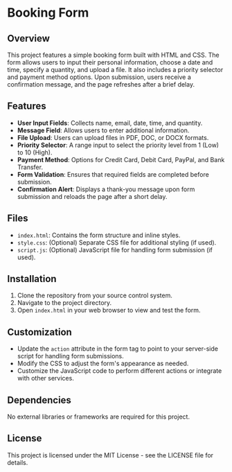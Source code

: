 # Booking Form

## Overview

This project features a simple booking form built with HTML and CSS. The form allows users to input their personal information, choose a date and time, specify a quantity, and upload a file. It also includes a priority selector and payment method options. Upon submission, users receive a confirmation message, and the page refreshes after a brief delay.

## Features

- **User Input Fields**: Collects name, email, date, time, and quantity.
- **Message Field**: Allows users to enter additional information.
- **File Upload**: Users can upload files in PDF, DOC, or DOCX formats.
- **Priority Selector**: A range input to select the priority level from 1 (Low) to 10 (High).
- **Payment Method**: Options for Credit Card, Debit Card, PayPal, and Bank Transfer.
- **Form Validation**: Ensures that required fields are completed before submission.
- **Confirmation Alert**: Displays a thank-you message upon form submission and reloads the page after a short delay.

## Files

- `index.html`: Contains the form structure and inline styles.
- `style.css`: (Optional) Separate CSS file for additional styling (if used).
- `script.js`: (Optional) JavaScript file for handling form submission (if used).

## Installation

1. Clone the repository from your source control system.
2. Navigate to the project directory.
3. Open `index.html` in your web browser to view and test the form.

## Customization

- Update the `action` attribute in the form tag to point to your server-side script for handling form submissions.
- Modify the CSS to adjust the form's appearance as needed.
- Customize the JavaScript code to perform different actions or integrate with other services.

## Dependencies

No external libraries or frameworks are required for this project.

## License

This project is licensed under the MIT License - see the LICENSE file for details.
